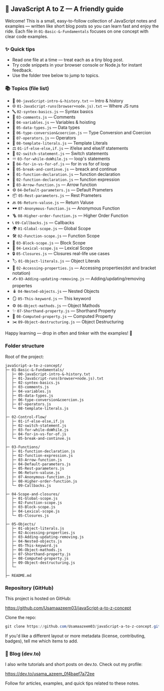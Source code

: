 ## 🚀 JavaScript A to Z — A friendly guide

Welcome! This is a small, easy-to-follow collection of JavaScript notes and examples — written like short blog posts so you can learn fast and enjoy the ride. Each file in `01-Basic-&-Fundamentals` focuses on one concept with clear code examples.

### ✨ Quick tips

- Read one file at a time — treat each as a tiny blog post.
- Try code snippets in your browser console or Node.js for instant feedback.
- Use the folder tree below to jump to topics.

### 📚 Topics (file list)

- 📝 `00-javaScript-intro-&-history.txt` — Intro & history
- 🌐 `01-JavaScript-runs(browser+node.js).txt` — Where JS runs
- 🔤 `02-syntex-basics.js` — Syntax basics
- 💬 `03-comments.js` — Comments
- 🔢 `04-variables.js` — Variables & hoisting
- 🔎 `05-data-types.js` — Data types
- 🔄 `06-type-conversion&coercion.js` — Type Conversion and Coercion
- 🧮 `07-operators.js` — Operators
- 📝 `08-template-literals.js` — Template Literals
- ⚖️ `01-if-else-else,if.js` — if/else and else/if statements
- 🔀 `02-switch-statement.js` — Switch statements
- ♾️ `03-for-while-doWhile.js` — loop's statements
- 🔁 `04-for-in-vs-for-of.js` — for in vs for of loop
- 🚦 `05-break-and-continve.js` — breack and continue
- 🧩 `01-function-declaration.js` — function declaration
- 🔧 `02-function-declaration.js` — function expression
- 🎯 `03-Arrow-function.js` — Arrow function
- ⚙️ `04-Default-parameters.js` — Default Prameters
- 📦 `05-Rest-parameters.js` — Rest Prameters
- 🔙 `06-Return-valuse.js` — Return Valuse
- 🕶️ `07-Anonymous-function.js` — Anonymous Function
- 🪜 `08-Higher-order-function.js` — Higher Order Function
- 📞 `09-Callbacks.js` — Callbacks
- 🌍 `01-Global-scope.js` — Global Scope
- 🛠️ `02-Function-scope.js` — Function Scope
- 🚧 `03-Block-scope.js` — Block Scope
- 🧭 `04-Lexical-scope.js` — Lexical Scope
- 🔒 `05-Closures.js` — Closures real-life use cases
- 🏷️ `01-Object-literals.js` — Object Literals
- 🔑 `02-Accessing-properties.js` — Accessing properties(dot and bracket notation)
- ✍️ `03-Adding-updating-removing.js` — Adding/updating/removing propertes
- 🪆 `04-Nested-objects.js` — Nested Objects
- 🪞 `05-This-keyword.js` — This keyword
- ⚙️ `06-Object-mathods.js` — Object Mathods
- ✨ `07-Shorthand-property.js` — Shorthand Property
- 🤖 `08-Computed-property.js` — Computed Property
- ✂️ `09-Object-destructuring.js` — Object Destructuring

Happy learning — drop in often and tinker with the examples! 🌱

### Folder structure

Root of the project:

```
javaScript-a-to-z-concept/
├─ 01-Basic-&-Fundamentals/
│  ├─ 00-javaScript-intro-&-history.txt
│  ├─ 01-JavaScript-runs(browser+node.js).txt
│  ├─ 02-syntex-basics.js
│  ├─ 03-comments.js
│  ├─ 04-variables.js
│  ├─ 05-data-types.js
│  ├─ 06-type-conversion&coercion.js
│  ├─ 07-operators.js
│  └─ 08-template-literals.js
│
├─ 02-Control-Flow/
│  ├─ 01-if-else-else,if.js
│  ├─ 02-switch-statement.js
│  ├─ 03-for-while-doWhile.js
│  ├─ 04-for-in-vs-for-of.js
│  └─ 05-break-and-continve.js
│
├─ 03-Functions/
│  ├─ 01-function-declaration.js
│  ├─ 02-function-expression.js
│  ├─ 03-Arrow-function.js
│  ├─ 04-Default-parameters.js
│  ├─ 05-Rest-parameters.js
│  ├─ 06-Return-valuse.js
│  ├─ 07-Anonymous-function.js
│  ├─ 08-Higher-order-function.js
│  └─ 09-Callbacks.js
│
├─ 04-Scope-and-closures/
│  ├─ 01-Global-scope.js
│  ├─ 02-Function-scope.js
│  ├─ 03-Block-scope.js
│  ├─ 04-Lexical-scope.js
│  └─ 05-Closures.js
│
├─ 05-Objects/
│  ├─ 01-object-literals.js
│  ├─ 02-Accessing-properties.js
│  ├─ 03-Adding-updating-removing.js
│  ├─ 04-Nested-objects.js
│  ├─ 05-This-keyword.js
│  ├─ 06-Object-mathods.js
│  ├─ 07-Shorthand-property.js
│  ├─ 08-Computed-property.js
│  ├─ 09-Object-destructuring.js
│  └─
│
├─ README.md
```

### Repository (GitHub)

This project is hosted on GitHub:

https://github.com/Usamaazeem03/javaScript-a-to-z-concept

Clone the repo:

```powershell
git clone https://github.com/Usamaazeem03/javaScript-a-to-z-concept.git
```

If you'd like a different layout or more metadata (license, contributing, badges), tell me which items to add.

### 📝 Blog (dev.to)

I also write tutorials and short posts on dev.to. Check out my profile:

https://dev.to/usama_azeem_0f4baef7a72ee

Follow for articles, examples, and quick tips related to these notes.
